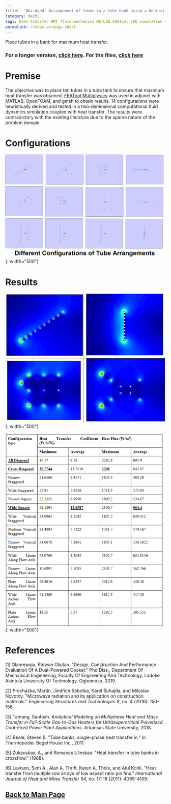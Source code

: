 ```yaml
---
title:  "Abridged: Arrangement of tubes in a tube bank using a heuristic approach"
category: MechE
tags: heat-transfer HMT fluid-mechanics MATLAB FEATool CFD simulation abridged
permalink: /tubes-arrange-short
---
```

Place tubes in a bank for maximum heat transfer.
<!--more-->

### For a longer version, [click here](https://minerva-007.github.io/HMT-L-tubes-in-a-bank). For the files, [click here](https://github.com/Minerva-007/HMT-L-OEL)

# Premise
The objective was to place ten tubes in a tube tank to ensure that maximum heat transfer was obtained. [FEATool Multiplysics](https://www.featool.com/) was used in adjunct with MATLAB, OpenFOAM, and gmsh to obtain results. 14 configurations were heuristically derived and tested in a two-dimensional computational fluid dynamics simulation coupled with heat transfer. The results were contradictory with the existing literature due to the sparse nature of the problem domain.

# Configurations

![Configurations](\assets\images\HMT-L\1.jpg){: width="500"}
# Results


![Contours](\assets\images\HMT-L\fourcontours.jpg){: width="500"}

![Table](\assets\images\HMT-L\results.jpg){: width="500"}

# References
[1] Olanrewaju, Ridwan Olaitan. "Design, Construction And Performance Evaluation Of A Dual-Powered Cooker." Phd Diss., Department Of Mechanical Engineering, Faculty Of Engineering And Technology, Ladoke Akintola University Of Technology, Ogbomoso, 2019.

[2] Procházka, Martin, Jindřich Sobotka, Karel Šuhajda, and Miloslav Novotny. "Microwave radiation and its application on construction materials." _Engineering Structures and Technologies 8_, no. 4 (2016): 150-156.

[3] Tamang, Santosh. _Analytical Modeling on Multiphase Heat and Mass Transfer in Full-Scale Gas-to-Gas Heaters for Ultrasupercritical Pulverized Coal-Fired Power Plant Applications._ Arkansas State University, 2018.

[4] Beale, Steven B. "Tube banks, single-phase heat transfer in." In _Thermopedia_. Begel House Inc., 2011.

[5] Zukauskas, A., and Romanas Ulinskas. "Heat transfer in tube banks in crossflow." (1988).

[6] Lawson, Seth A., Alan A. Thrift, Karen A. Thole, and Atul Kohli. "Heat transfer from multiple row arrays of low aspect ratio pin fins." _International Journal of Heat and Mass Transfer 54_, no. 17-18 (2011): 4099-4109.

## [Back to Main Page](https://minerva-007.github.io/)
